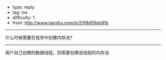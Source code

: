 - type: reply
- tag: ios
- difficulty:  1
- from: http://www.jianshu.com/p/20f8d59eb8fb

--------

什么时候需要在程序中创建内存池?

---------

用户自己创建的数据线程，则需要创建该线程的内存池
